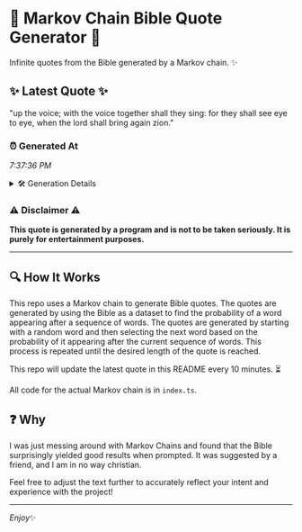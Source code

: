 # 📖 Markov Chain Bible Quote Generator 📖

Infinite quotes from the Bible generated by a Markov chain. ✨

## ✨ Latest Quote ✨
"up the voice; with the voice together shall they sing: for they shall see eye to eye, when the lord shall bring again zion."

### ⏰ Generated At
*7:37:36 PM*

<details>
    <summary>🛠️ Generation Details</summary>
    <p>
        <strong>🌱 Seed:</strong> up<br>
        <strong>🔄 Iterations:</strong> 23<br>
        <strong>📜 Context History:</strong><br>[ up ]: the<br>[ up, the ]: voice;<br>[ up, the, voice; ]: with<br>[ up, the, voice;, with ]: the<br>[ up, the, voice;, with, the ]: voice<br>[ up, the, voice;, with, the, voice ]: together<br>[ the, voice;, with, the, voice, together ]: shall<br>[ voice;, with, the, voice, together, shall ]: they<br>[ with, the, voice, together, shall, they ]: sing:<br>[ the, voice, together, shall, they, sing: ]: for<br>[ voice, together, shall, they, sing:, for ]: they<br>[ together, shall, they, sing:, for, they ]: shall<br>[ shall, they, sing:, for, they, shall ]: see<br>[ they, sing:, for, they, shall, see ]: eye<br>[ sing:, for, they, shall, see, eye ]: to<br>[ for, they, shall, see, eye, to ]: eye,<br>[ they, shall, see, eye, to, eye, ]: when<br>[ shall, see, eye, to, eye,, when ]: the<br>[ see, eye, to, eye,, when, the ]: lord<br>[ eye, to, eye,, when, the, lord ]: shall<br>[ to, eye,, when, the, lord, shall ]: bring<br>[ eye,, when, the, lord, shall, bring ]: again<br>[ when, the, lord, shall, bring, again ]: zion.<br>
    </p>
</details>

### ⚠️ Disclaimer ⚠️
**This quote is generated by a program and is not to be taken seriously. It is purely for entertainment purposes.**

---

## 🔍 How It Works

This repo uses a Markov chain to generate Bible quotes. The quotes are generated by using the Bible as a dataset to find the probability of a word appearing after a sequence of words. The quotes are generated by starting with a random word and then selecting the next word based on the probability of it appearing after the current sequence of words. This process is repeated until the desired length of the quote is reached.

This repo will update the latest quote in this README every 10 minutes. ⏳

All code for the actual Markov chain is in `index.ts`.

## ❓ Why

I was just messing around with Markov Chains and found that the Bible surprisingly yielded good results when prompted. 
It was suggested by a friend, and I am in no way christian.

Feel free to adjust the text further to accurately reflect your intent and experience with the project!

---

*Enjoy*✨

